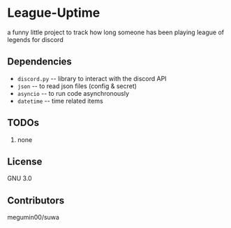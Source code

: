 # League-Uptime
a funny little project to track how long someone has been playing league of legends for discord

## Dependencies

-   `discord.py`  -- library to interact with the discord API
-   `json`        -- to read json files (config & secret)
-   `asyncio`     -- to run code asynchronously 
-   `datetime`    -- time related items

## TODOs
1. none

## License

GNU 3.0

## Contributors

megumin00/suwa
